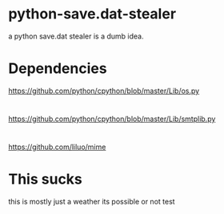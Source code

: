 # python-save.dat-stealer
a python save.dat stealer is a dumb idea.

# Dependencies

https://github.com/python/cpython/blob/master/Lib/os.py
#
https://github.com/python/cpython/blob/master/Lib/smtplib.py
#
https://github.com/liluo/mime

# This sucks
this is mostly just a weather its possible or not test
